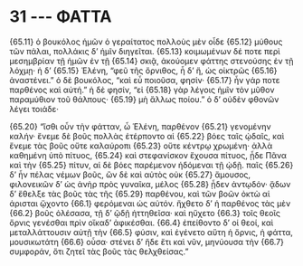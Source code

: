 
# 31 --- ΦΑΤΤΑ

{65.11} ὁ βουκόλος ἡμῶν ὁ γεραίτατος πολλοὺς μὲν οἶδε {65.12} μύθους τῶν πάλαι, πολλάκις δ’ ἡμῖν διηγεῖται. {65.13} κοιμωμένων δέ ποτε περὶ μεσημβρίαν τῇ ἡμῶν ἐν τῇ {65.14} σκιᾷ, ἀκούομεν φάττης στενούσης ἐν τῇ λόχμῃ· ἡ δ’ {65.15} Ἑλένη, “φεῦ τῆς ὄρνιθος, ἦ δ’ ἥ, ὡς οἰκτρῶς {65.16} ἀναστένει.” ὁ δὲ βουκόλος, “καὶ εὖ ποιοῦσα, φησίν· {65.17} ἦν γάρ ποτε παρθένος καὶ αὐτή.” ἡ δὲ φησίν, “εἰ {65.18} γὰρ λέγοις ἡμῖν τὸν μῦθον παραμύθιον τοῦ θάλπους· {65.19} μὴ ἄλλως ποίου.” ὁ δ’ οὐδὲν φθονῶν λέγει τοιάδε·

{65.20} “ἴσθι οὖν τὴν φάτταν, ὦ Ἑλένη, παρθένον {65.21} γενομένην καλήν· ἔνεμε δὲ βοῦς πολλὰς ἐτέρποντο αἱ {65.22} βόες ταῖς ᾠδαῖς, καὶ ἔνεμε τὰς βοῦς οὔτε καλαύροπι {65.23} οὔτε κέντρῳ χρωμένη· ἀλλὰ καθημένη ὑπὸ πίτυος, {65.24} καὶ στεφανίσκον ἔχουσα πίτυος, ᾖδε Πᾶνα καὶ τὴν {65.25} πίτυν, αἱ δὲ βόες παρέμενον ἡδόμεναι τῇ ᾠδῇ. παῖς {65.26} δ’ ἦν πέλας νέμων βοῦς, ὢν δὲ καὶ αὐτὸς οὐκ {65.27} ἄμουσος, φιλονεικῶν δ’ ὡς ἀνὴρ πρὸς γυναῖκα, μέλος {65.28} ᾖδεν ἀντῳδόν· ᾄδων δ’ ἔθελξε τὰς βοῦς τὰς τῆς {65.29} παρθένου, καὶ τῶν βοῶν ὀκτὼ αἱ άρισται ᾤχοντο  {66.1} φερόμεναι ὡς αὐτόν. ἤχθετο δ’ ἡ παρθένος τὰς μὲν {66.2} βοῦς ὀλέσασα, τῇ δ’ ῷδῇ ἡττηθεῖσα· καὶ ηὔχετο {66.3} τοῖς θεοῖς ὄρνις γενέσθαι πρὶν οἴκαδ’ ἀφικέσθαι. {66.4} ἐπείθοντο δ’ οἱ θεοί, καὶ μεταλλάττουσιν αὐτῇ τὴν {66.5} φύσιν, καὶ ἐγένετο αὕτη ἡ ὄρνις, ἡ φάττα, μουσικωτάτη {66.6} οὖσα· στένει δ’ ἥδε ἔτι καὶ νῦν, μηνύουσα τὴν {66.7} συμφοράν, ὅτι ζητεῖ τὰς βοῦς τὰς θελχθείσας.”

